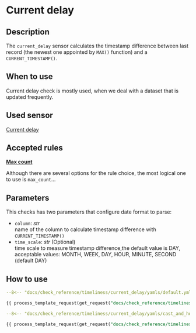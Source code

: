 # Current delay


## Description

The `current_delay` sensor calculates the timestamp difference between last record
(the newest one appointed by `MAX()` function) and a `CURRENT_TIMESTAMP()`.

## When to use

Current delay check is mostly used, when we deal with a dataset that is updated frequently.

## Used sensor

[Current delay](/sensor_reference/timeliness/current_delay/current_delay/)

## Accepted rules

[__Max count__](/rule_reference/comparison/max_count/)


Although there are several options for the rule choice, the most logical one to use is `max_count`...
## Parameters

This checks has two parameters that configure date format to parse:

- `column`: _str_
  <br/>name of the column to calculate timestamp difference with `CURRENT_TIMESTAMP()`
- `time_scale`: _str_ (Optional)
  <br/>time scale to measure timestamp difference,the default value is DAY, acceptable values: MONTH, WEEK, DAY, HOUR, 
MINUTE, SECOND (default DAY)

## How to use



```yaml hl_lines="11-23" linenums="1"
--8<-- "docs/check_reference/timeliness/current_delay/yamls/default.yml"
```

```SQL
{{ process_template_request(get_request("docs/check_reference/timeliness/current_delay/requests/default.json")) }}
```


```yaml hl_lines="11-24" linenums="1"
--8<-- "docs/check_reference/timeliness/current_delay/yamls/cast_and_hour.yml"
```

```SQL
{{ process_template_request(get_request("docs/check_reference/timeliness/current_delay/requests/cast_and_hour.json")) }}
```
